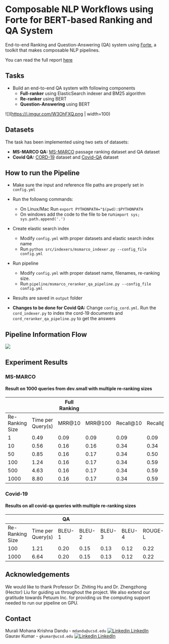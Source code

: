 # Composable NLP Workflows using Forte for BERT-based Ranking and QA System

End-to-end Ranking and Question-Answering (QA) system using [Forte](https://github.com/asyml), a toolkit that makes composable NLP pipelines.

You can read the full report [here](https://gaurav5590.github.io/data/UCSD_CASL_Research_Gaurav_Murali.pdf)

## Tasks
* Build an end-to-end QA system with following components
    * **Full-ranker** using ElasticSearch indexer and BM25 algorithm
    * **Re-ranker** using BERT
    * **Question-Answering** using BERT

![](https://i.imgur.com/W3OhFXQ.png | width=100)

## Datasets
The task has been implemented using two sets of datasets:
* **MS-MARCO QA:** [MS-MARCO](https://microsoft.github.io/msmarco/) passage ranking dataset and QA dataset
* **Covid QA:** [CORD-19](https://allenai.org/data/cord-19) dataset and [Covid-QA](https://www.aclweb.org/anthology/2020.nlpcovid19-acl.18/) dataset


## How to run the Pipeline
* Make sure the input and reference file paths are properly set in `config.yml`
* Run the followng commands:
    * On Linux/Mac Run `export PYTHONPATH="$(pwd):$PYTHONPATH`
    * On windows add the code to the file to be run`import sys; sys.path.append('.')`
* Create elastic search index 
    * Modify `config.yml` with proper datasets and elastic search index name
    * Run `python src/indexers/msmarco_indexer.py --config_file config.yml` 

* Run pipeline
    * Modify `config.yml` with proper dataset name, filenames, re-ranking size.
    * Run `pipeline/msmarco_reranker_qa_pipeline.py --config_file config.yml`

* Results are saved in `output` folder
* **Changes to be done for Covid QA:** Change `config_cord.yml`. Run the `cord_indexer.py` to index the cord-19 documents and `cord_reranker_qa_pipeline.py` to get the answers

## Pipeline Information Flow

![](https://i.imgur.com/pJ0CHEq.png)


## Experiment Results

### MS-MARCO

#### Result on 1000 queries from dev.small with multiple re-ranking sizes

|                   |             | Full Ranking |         |           |            | Reranker |         |           |            | QA     |        |        |        |         |           |        |      |              |
|-------------------|-------------|--------------|---------|-----------|------------|----------|---------|-----------|------------|--------|--------|--------|--------|---------|-----------|--------|------|--------------|
| Re-Ranking Size | Time per Query(s) | MRR@10       | MRR@100 | Recall@10 | Recall@100 | MRR@10   | MRR@100 | Recall@10 | Recall@100 | BLEU-1 | BLEU-2 | BLEU-3 | BLEU-4 | ROUGE-L | PRECISION | RECALL | F1   | Semantic Sim |
| 1                 | 0.49        | 0.09         | 0.09    | 0.09      | 0.09       | 0.09     | 0.09    | 0.09      | 0.09       | 0.24   | 0.15   | 0.11   | 0.09   | 0.22    | 0.20      | 0.23   | 0.21 | 0.75         |
| 10                | 0.56        | 0.16         | 0.16    | 0.34      | 0.34       | 0.23     | 0.23    | 0.34      | 0.34       | 0.30   | 0.21   | 0.17   | 0.15   | 0.29    | 0.26      | 0.32   | 0.29 | 0.79         |
| 50                | 0.85        | 0.16         | 0.17    | 0.34      | 0.50       | 0.28     | 0.28    | 0.45      | 0.50       | 0.31   | 0.23   | 0.19   | 0.17   | 0.31    | 0.27      | 0.34   | 0.30 | 0.79         |
| 100               | 1.24        | 0.16         | 0.17    | 0.34      | 0.59       | 0.30     | 0.30    | 0.50      | 0.59       | 0.31   | 0.24   | 0.20   | 0.18   | 0.32    | 0.28      | 0.35   | 0.31 | 0.80         |
| 500               | 4.63        | 0.16         | 0.17    | 0.34      | 0.59       | 0.33     | 0.33    | 0.56      | 0.73       | 0.32   | 0.24   | 0.21   | 0.19   | 0.32    | 0.29      | 0.36   | 0.32 | 0.80         |
| 1000              | 8.80        | 0.16         | 0.17    | 0.34      | 0.59       | 0.34     | 0.35    | 0.58      | 0.77       | 0.32   | 0.25   | 0.21   | 0.19   | 0.32    | 0.29      | 0.36   | 0.32 | 0.80         |




### Covid-19


#### Results on all covid-qa queries with multiple re-ranking sizes

|                   |                    | QA     |        |        |        |         |           |        |      |              |
|-------------------|--------------------|--------|--------|--------|--------|---------|-----------|--------|------|--------------|
| Re-Ranking Size | Time per Query(s) | BLEU-1 | BLEU-2 | BLEU-3 | BLEU-4 | ROUGE-L | PRECISION | RECALL | F1   | Semantic Sim |
| 100               | 1.21               | 0.20   | 0.15   | 0.13   | 0.12   | 0.22    | 0.18      | 0.29   | 0.22 | 0.71         |
| 1000              | 6.64               | 0.20   | 0.15   | 0.13   | 0.12   | 0.22    | 0.18      | 0.29   | 0.22 | 0.71         |

## Acknowledgements
We would like to thank Professor Dr. Zhiting Hu and Dr. Zhengzhong (Hector) Liu for guiding us throughout the project. We also extend our gratitude towards Petuum Inc. for providing us the computing support needed to run our pipeline on GPU.

## Contact
Murali Mohana Krishna Dandu - `mdandu@ucsd.edu` [![Linkedin](https://i.stack.imgur.com/gVE0j.png) LinkedIn](https://www.linkedin.com/in/muralimohanakrishna/)
&nbsp;
Gaurav Kumar - `gkumar@ucsd.edu` [![Linkedin](https://i.stack.imgur.com/gVE0j.png) LinkedIn](https://www.linkedin.com/in/gauravkumar5590/)
&nbsp;
